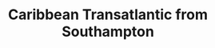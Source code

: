 ---
category: caribbean
title: Caribbean Transatlantic from Southampton
class: caribbean-transatlantic-from-southampton
cruiseline: P&O Cruises, Azura
special-info: Free onboard spend with Select Fares.
price: 885
nights: 15
cruise-url: http://www.planetcruise.co.uk/po-cruises/azura/28-october-2016/97436?referrersiteid=970
---